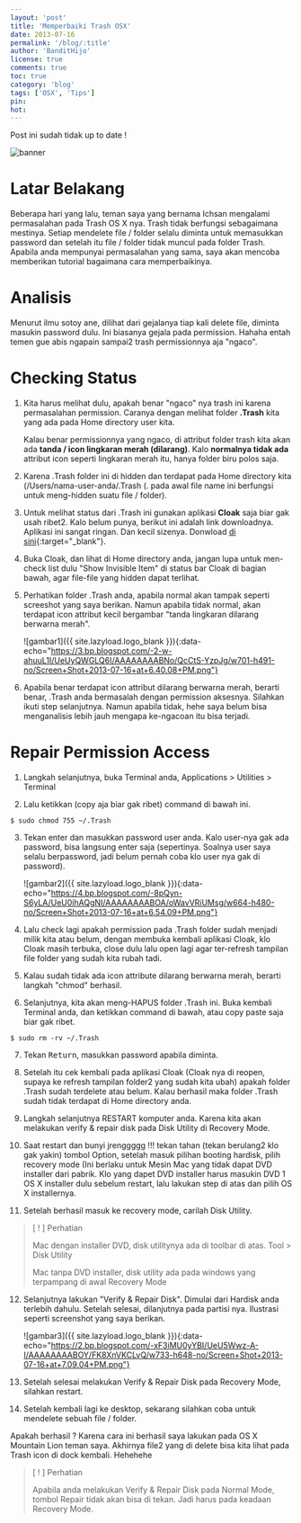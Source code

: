```yaml
---
layout: 'post'
title: 'Memperbaiki Trash OSX'
date: 2013-07-16
permalink: '/blog/:title'
author: 'BanditHijo'
license: true
comments: true
toc: true
category: 'blog'
tags: ['OSX', 'Tips']
pin:
hot:
---
```


<p class="notif-post">Post ini sudah tidak up to date !</p>

<!-- BANNER OF THE POST -->
<img class="post-body-img" src="{{ site.lazyload.logo_blank_banner }}" data-echo="https://1.bp.blogspot.com/-Jrz4qxlN9JQ/UeVCPh-mUCI/AAAAAAAABOs/XXW6t3UxH-s/s1600/Default+Header+Template+Post+14.jpg" alt="banner">

# Latar Belakang
Beberapa hari yang lalu, teman saya yang bernama Ichsan mengalami permasalahan pada Trash OS X nya. Trash tidak berfungsi sebagaimana mestinya. Setiap mendelete file / folder selalu diminta untuk memasukkan password dan setelah itu file / folder tidak muncul pada folder Trash.
Apabila anda mempunyai permasalahan yang sama, saya akan mencoba memberikan tutorial bagaimana cara memperbaikinya.

# Analisis
Menurut ilmu sotoy ane, dilihat dari gejalanya tiap kali delete file, diminta masukin password dulu. Ini biasanya gejala pada permission. Hahaha entah temen gue abis ngapain sampai2 trash permissionnya aja "ngaco".

# Checking Status
1. Kita harus melihat dulu, apakah benar "ngaco" nya trash ini karena permasalahan permission. Caranya dengan melihat folder **.Trash** kita yang ada pada Home directory user kita.

    Kalau benar permissionnya yang ngaco, di attribut folder trash kita akan ada **tanda / icon lingkaran merah (dilarang)**. Kalo **normalnya tidak ada** attribut icon seperti lingkaran merah itu, hanya folder biru polos saja.

2. Karena .Trash folder ini di hidden dan terdapat pada Home directory kita (/Users/nama-user-anda/.Trash (. pada awal file name ini berfungsi untuk meng-hidden suatu file / folder).

3. Untuk melihat status dari .Trash ini gunakan aplikasi **Cloak** saja biar gak usah ribet2. Kalo belum punya, berikut ini adalah link downloadnya. Aplikasi ini sangat ringan. Dan kecil sizenya. Donwload [di sini](https://www.macupdate.com/app/mac/31354/cloak%22]https://www.macupdate.com/app/mac/31354/cloak){:target="_blank"}.

4. Buka Cloak, dan lihat di Home directory anda, jangan lupa untuk men-check list dulu "Show Invisible Item"  di status bar Cloak di bagian bawah, agar file-file yang hidden dapat terlihat.

5. Perhatikan folder .Trash anda, apabila normal akan tampak seperti screeshot yang saya berikan. Namun apabila tidak normal, akan terdapat icon attribut kecil bergambar "tanda lingkaran dilarang berwarna merah".

    ![gambar1]({{ site.lazyload.logo_blank }}){:data-echo="https://3.bp.blogspot.com/-2-w-ahuuL1I/UeUyQWGLQ6I/AAAAAAAABNo/QcCtS-YzpJg/w701-h491-no/Screen+Shot+2013-07-16+at+6.40.08+PM.png"}

6. Apabila benar terdapat icon attribut dilarang berwarna merah, berarti benar, .Trash anda bermasalah dengan permission aksesnya. Silahkan ikuti step selanjutnya. Namun apabila tidak, hehe saya belum bisa menganalisis lebih jauh mengapa ke-ngacoan itu bisa terjadi.

# Repair Permission Access
1. Langkah selanjutnya, buka Terminal anda, Applications > Utilities > Terminal

2. Lalu ketikkan (copy aja biar gak ribet) command di bawah ini.
```
$ sudo chmod 755 ~/.Trash
```

3. Tekan enter dan masukkan password user anda. Kalo user-nya gak ada password, bisa langsung enter saja (sepertinya. Soalnya user saya selalu berpassword, jadi belum pernah coba klo user nya gak di password).

    ![gambar2]({{ site.lazyload.logo_blank }}){:data-echo="https://4.bp.blogspot.com/-8pQyn-S6yLA/UeU0ihAQgNI/AAAAAAAABOA/oWavVRiUMsg/w664-h480-no/Screen+Shot+2013-07-16+at+6.54.09+PM.png"}

4. Lalu check lagi apakah permission pada .Trash folder sudah menjadi milik kita atau belum, dengan membuka kembali aplikasi Cloak, klo Cloak masih terbuka, close dulu lalu open lagi agar ter-refresh tampilan file folder yang sudah kita rubah tadi.

5. Kalau sudah tidak ada icon attribute dilarang berwarna merah, berarti langkah "chmod" berhasil.

6. Selanjutnya, kita akan meng-HAPUS folder .Trash ini. Buka kembali Terminal anda, dan ketikkan command di bawah, atau copy paste saja biar gak ribet.
```
$ sudo rm -rv ~/.Trash
```

7. Tekan <kbd>Return</kbd>, masukkan password apabila diminta.

8. Setelah itu cek kembali pada aplikasi Cloak (Cloak nya di reopen, supaya ke refresh tampilan folder2 yang sudah kita ubah) apakah folder .Trash sudah terdelete atau belum. Kalau berhasil maka folder .Trash sudah tidak terdapat di Home directory anda.

9. Langkah selanjutnya RESTART komputer anda. Karena kita akan melakukan verify & repair disk pada Disk Utility di Recovery Mode.

10. Saat restart dan bunyi jrenggggg !!! tekan tahan (tekan berulang2 klo gak yakin) tombol Option, setelah masuk pilihan booting hardisk, pilih recovery mode (Ini berlaku untuk Mesin Mac yang tidak dapat DVD installer dari pabrik. Klo yang dapet DVD installer harus masukin DVD 1 OS X installer dulu sebelum restart, lalu lakukan step di atas dan pilih OS X installernya.

11. Setelah berhasil masuk ke recovery mode, carilah Disk Utility.
><p class="title-quote">[ ! ] Perhatian</p>
>Mac dengan installer DVD, disk utilitynya ada di toolbar di atas. Tool > Disk Utility
>
>Mac tanpa DVD installer, disk utility ada pada windows yang terpampang di awal Recovery Mode

12. Selanjutnya lakukan "Verify & Repair Disk". Dimulai dari Hardisk anda terlebih dahulu. Setelah selesai, dilanjutnya pada partisi nya. Ilustrasi seperti screenshot yang saya berikan.

    ![gambar3]({{ site.lazyload.logo_blank }}){:data-echo="https://2.bp.blogspot.com/-xF3iMU0yYBI/UeU5Wwz-A-I/AAAAAAAABOY/FK8XnVKCLvQ/w733-h648-no/Screen+Shot+2013-07-16+at+7.09.04+PM.png"}

13. Setelah selesai melakukan Verify & Repair Disk pada Recovery Mode, silahkan restart.

14. Setelah kembali lagi ke desktop, sekarang silahkan coba untuk mendelete sebuah file / folder.

Apakah berhasil ? Karena cara ini berhasil saya lakukan pada OS X Mountain Lion teman saya. Akhirnya file2 yang di delete bisa kita lihat pada Trash icon di dock kembali. Hehehehe

><p class="title-quote">[ ! ] Perhatian</p>
>Apabila anda melakukan Verify & Repair Disk pada Normal Mode, tombol Repair tidak akan bisa di tekan. Jadi harus pada keadaan Recovery Mode.
